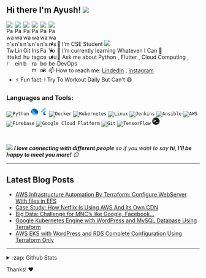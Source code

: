 ## Hi there I'm Ayush! <img src="https://media.giphy.com/media/hvRJCLFzcasrR4ia7z/giphy.gif" width="25px">

<!--
**cybergodayush/cybergodayush** is a ✨ _special_ ✨ repository because its `README.md` (this file) appears on your GitHub profile.
-->
<a href="https://twitter.com/cybergodayush">
  <img align="left" alt="Pawan's Twitter" width="22px" src="https://cdn.jsdelivr.net/npm/simple-icons@v3/icons/twitter.svg" />
</a>
<a href="https://linkedin.com/in/cybergodayush">
  <img align="left" alt="Pawan's Linkdein" width="22px" src="https://cdn.jsdelivr.net/npm/simple-icons@v3/icons/linkedin.svg" />
</a>
<a href="https://github.com/cybergodayush">
  <img align="left" alt="Pawan's Github" width="22px" src="https://cdn.jsdelivr.net/npm/simple-icons@v3/icons/github.svg" />
</a>
<a href="https://instagram.com/cybergodayush">
  <img align="left" alt="Pawan's Instagram" width="22px" src="https://cdn.jsdelivr.net/npm/simple-icons@v3/icons/instagram.svg" />
</a>
<a href="https://www.facebook.com/hackercybergod">
  <img align="left" alt="Pawan's Facebook" width="22px" src="https://cdn.jsdelivr.net/npm/simple-icons@v3/icons/facebook.svg" />
</a>
<a href="https://www.youtube.com/cybergodtricks">
  <img align="left" alt="Pawan's Youtube" width="22px" src="https://cdn.jsdelivr.net/npm/simple-icons@v3/icons/youtube.svg" />
</a>
<br/>
<br/>

- 🔭 I’m CSE Student <img src="https://media.giphy.com/media/WUlplcMpOCEmTGBtBW/giphy.gif" width="30">
- 🌱 I’m currently learning Whateven I Can 🤣
- 💬 Ask me about Python , Flutter , Cloud Computing , DevOps
- 📫 How to reach me: [LindedIn](https://linkedin.com/in/cybergodayush) , [Instagram](https://instagram.com/cybergodayush)
- ⚡ Fun fact: I Try To Workout Daily But Can't 😅

### Languages and Tools: 

<code><img height="20" title="Python" src="https://raw.githubusercontent.com/cybergodayush/cybergodayush/master/.github/python.png"></code>
<code><img height="20" title="Dart" src="https://raw.githubusercontent.com/github/explore/80688e429a7d4ef2fca1e82350fe8e3517d3494d/topics/dart/dart.png"></code>
<code><img height="20" title="Flutter" src="https://raw.githubusercontent.com/github/explore/80688e429a7d4ef2fca1e82350fe8e3517d3494d/topics/flutter/flutter.png"></code>
<code><img height="20" title="Docker" src="https://www.docker.com/sites/default/files/d8/styles/role_icon/public/2019-07/Moby-logo.png"></code>
<code><img height="20" title="Kubernetes" src="https://raw.githubusercontent.com/cybergodayush/cybergodayush/master/.github/Kubernetes.png"></code>
<code><img height="20" title="Linux" src="https://raw.githubusercontent.com/cybergodayush/cybergodayush/master/.github/linux.png"></code>
<code><img height="20" title="Jenkins" src="https://github.com/cybergodayush/cybergodayush/raw/master/.github/jenkins.png"></code>
<code><img height="20" title="Ansible" src="https://upload.wikimedia.org/wikipedia/commons/0/05/Ansible_Logo.png"></code>
<code><img height="20" title="AWS" src="https://upload.wikimedia.org/wikipedia/commons/thumb/9/93/Amazon_Web_Services_Logo.svg/1280px-Amazon_Web_Services_Logo.svg.png"></code>
<code><img height="20" title="Firebase" src="https://raw.githubusercontent.com/cybergodayush/cybergodayush/master/.github/firebase.png"></code>
<code><img height="20" title="Google Cloud Platform" src="https://raw.githubusercontent.com/cybergodayush/cybergodayush/master/.github/gcp_icon.png"></code>
<code><img height="20" title="Git" src="https://github.com/cybergodayush/cybergodayush/raw/master/.github/git.png"></code>
<code><img height="20" title="TensorFlow" src="https://github.com/cybergodayush/cybergodayush/raw/master/.github/tensorflow.jpg"></code>
<code><img title="bash" height="20" src="https://raw.githubusercontent.com/github/explore/80688e429a7d4ef2fca1e82350fe8e3517d3494d/topics/terminal/terminal.png"></code>

<br/>

<img src="https://media.giphy.com/media/LnQjpWaON8nhr21vNW/giphy.gif" width="60"> <em><b>I love connecting with different people</b> so if you want to say <b>hi, I'll be happy to meet you more!</b> 😊</em>

---

##  Latest Blog Posts
<!-- BLOG-POST-LIST:START -->
- [AWS Infrastructure Automation By Terraform: Configure WebServer With files in EFS](https://medium.com/@ayushsingh1525/aws-infrastructure-automation-by-terraform-configure-webserver-with-files-in-efs-2d2a4e1c0660?source=rss-6e0b71269eb4------2)
- [Case Study: How Netflix Is Using AWS And its Own CDN](https://medium.com/@ayushsingh1525/case-study-how-netflix-is-using-aws-and-its-own-cdn-64ca6282eda0?source=rss-6e0b71269eb4------2)
- [Big Data: Challenge for MNC’s like Google, Facebook…](https://medium.com/@ayushsingh1525/big-data-challenge-for-mncs-like-google-facebook-2ae803b403eb?source=rss-6e0b71269eb4------2)
- [Google Kubernetes Engine with WordPress and MySQL Database Using Terraform](https://medium.com/@ayushsingh1525/google-kubernetes-engine-with-wordpress-and-mysql-database-using-terraform-8583a3a2f078?source=rss-6e0b71269eb4------2)
- [AWS EKS with WordPress and RDS Complete Configuration Using Terraform Only](https://medium.com/@ayushsingh1525/aws-eks-with-wordpress-and-rds-complete-configuration-using-terraform-only-2bf3b157d0d4?source=rss-6e0b71269eb4------2)
<!-- BLOG-POST-LIST:END -->

---
<!---
<details>
  <summary>:zap: Recent Github Activity</summary>
  
<!--START_SECTION:activity-->

<!--END_SECTION:activity-->
<!--</details>-->





<details>
  <summary>:zap: Github Stats</summary>

 [![Anurag's github stats](https://github-readme-stats.vercel.app/api?username=cybergodayush&show_icons=true)](https://github.com/anuraghazra/github-readme-stats)

</details>

Thanks! ❤️
